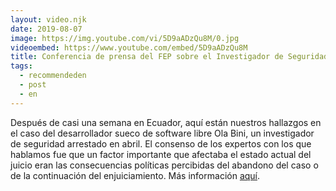 ```yaml
---
layout: video.njk
date: 2019-08-07
image: https://img.youtube.com/vi/5D9aADzQu8M/0.jpg
videoembed: https://www.youtube.com/embed/5D9aADzQu8M
title: Conferencia de prensa del FEP sobre el Investigador de Seguridad Ola Bini, Arrestado desde Abril
tags:
  - recommendeden
  - post
  - en
---
```


Después de casi una semana en Ecuador, aquí están nuestros hallazgos en el caso
del desarrollador sueco de software libre Ola Bini, un investigador de seguridad
arrestado en abril. El consenso de los expertos con los que hablamos fue que un
factor importante que afectaba el estado actual del juicio eran las
consecuencias políticas percibidas del abandono del caso o de la continuación
del enjuiciamiento. Más información [aquí](https://www.eff.org/es/deeplinks/2019/08/ecuador-political-actors-must-step-away-ola-binis-case).
